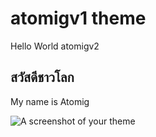 # atomigv1 theme

Hello World atomigv2

## สวัสดีชาวโลก
My name is Atomig

![A screenshot of your theme](https://f.cloud.github.com/assets/69169/2289498/4c3cb0ec-a009-11e3-8dbd-077ee11741e5.gif)
